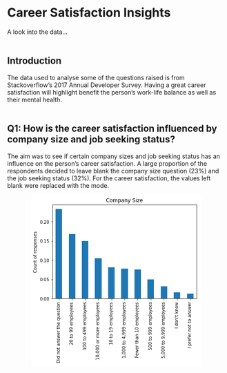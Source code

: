 # Career Satisfaction Insights
A look into the data...
<br /><br />

## Introduction
The data used to analyse some of the questions raised is from Stackoverflow’s 2017 Annual Developer Survey. Having a great career satisfaction will highlight benefit the person’s work-life balance as well as their mental health. 
<br /><br />

## Q1: How is the career satisfaction influenced by company size and job seeking status?
The aim was to see if certain company sizes and job seeking status has an influence on the person’s career satisfaction. A large proportion of the respondents decided to leave blank the company size question (23%) and the job seeking status (32%). For the career satisfaction, the values left blank were replaced with the mode. 

<div align="center">
  <a href="https://github.com/dsecz/chapter1/tree/main/Article">
    <img src="q1_company_size_count.PNG" alt="q1 company size count" >
  </a>
</div>


